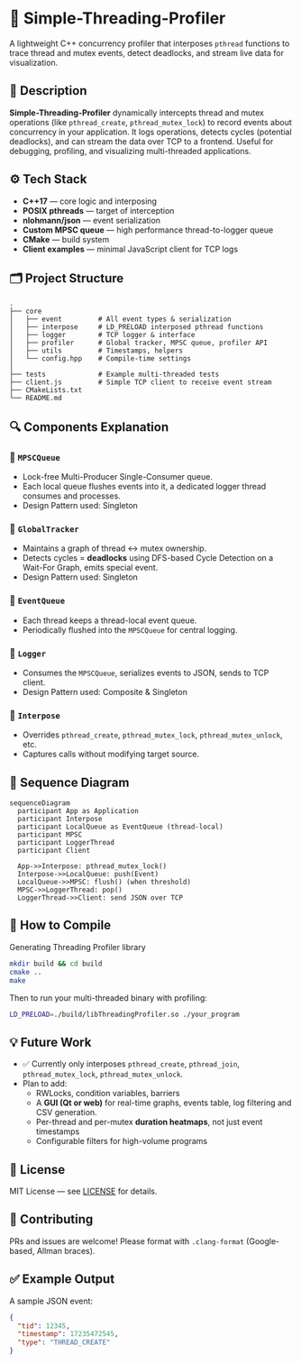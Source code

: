 # 🚀 Simple-Threading-Profiler
A lightweight C++ concurrency profiler that interposes `pthread` functions to trace thread and mutex events, detect deadlocks, and stream live data for visualization.

## 📜 Description
**Simple-Threading-Profiler** dynamically intercepts thread and mutex operations (like `pthread_create`, `pthread_mutex_lock`) to record events about concurrency in your application.
It logs operations, detects cycles (potential deadlocks), and can stream the data over TCP to a frontend.
Useful for debugging, profiling, and visualizing multi-threaded applications.

## ⚙️ Tech Stack
* **C++17** — core logic and interposing
* **POSIX pthreads** — target of interception
* **nlohmann/json** — event serialization
* **Custom MPSC queue** — high performance thread-to-logger queue
* **CMake** — build system
* **Client examples** — minimal JavaScript client for TCP logs

## 🗂️ Project Structure
```
.
├── core
│   ├── event         # All event types & serialization
│   ├── interpose     # LD_PRELOAD interposed pthread functions
│   ├── logger        # TCP logger & interface
│   ├── profiler      # Global tracker, MPSC queue, profiler API
│   ├── utils         # Timestamps, helpers
│   └── config.hpp    # Compile-time settings
│
├── tests             # Example multi-threaded tests
├── client.js         # Simple TCP client to receive event stream
├── CMakeLists.txt
└── README.md
```

## 🔍 Components Explanation

### 📌 `MPSCQueue`
* Lock-free Multi-Producer Single-Consumer queue.
* Each local queue flushes events into it, a dedicated logger thread consumes and processes.
* Design Pattern used: Singleton

### 📌 `GlobalTracker`
* Maintains a graph of thread ↔ mutex ownership.
* Detects cycles = **deadlocks** using DFS-based Cycle Detection on a Wait-For Graph, emits special event.
* Design Pattern used: Singleton

### 📌 `EventQueue`
* Each thread keeps a thread-local event queue.
* Periodically flushed into the `MPSCQueue` for central logging.

### 📌 `Logger`
* Consumes the `MPSCQueue`, serializes events to JSON, sends to TCP client.
* Design Pattern used: Composite & Singleton

### 📌 `Interpose`
* Overrides `pthread_create`, `pthread_mutex_lock`, `pthread_mutex_unlock`, etc.
* Captures calls without modifying target source.

## 🔄 Sequence Diagram

```mermaid
sequenceDiagram
  participant App as Application
  participant Interpose
  participant LocalQueue as EventQueue (thread-local)
  participant MPSC
  participant LoggerThread
  participant Client

  App->>Interpose: pthread_mutex_lock()
  Interpose->>LocalQueue: push(Event)
  LocalQueue->>MPSC: flush() (when threshold)
  MPSC->>LoggerThread: pop()
  LoggerThread->>Client: send JSON over TCP
```

## 🚀 How to Compile

Generating Threading Profiler library
```bash
mkdir build && cd build
cmake ..
make
```

Then to run your multi-threaded binary with profiling:
```bash
LD_PRELOAD=./build/libThreadingProfiler.so ./your_program
```

## 💡 Future Work
* ✅ Currently only interposes `pthread_create`, `pthread_join`, `pthread_mutex_lock`, `pthread_mutex_unlock`.
* Plan to add:
  * RWLocks, condition variables, barriers
  * A **GUI (Qt or web)** for real-time graphs, events table, log filtering and CSV generation.
  * Per-thread and per-mutex **duration heatmaps**, not just event timestamps
  * Configurable filters for high-volume programs

## 📝 License
MIT License — see [LICENSE](./LICENSE) for details.

## 🤝 Contributing
PRs and issues are welcome!
Please format with `.clang-format` (Google-based, Allman braces).

## ✅ Example Output
A sample JSON event:

```json
{
  "tid": 12345,
  "timestamp": 17235472545,
  "type": "THREAD_CREATE"
}
```
